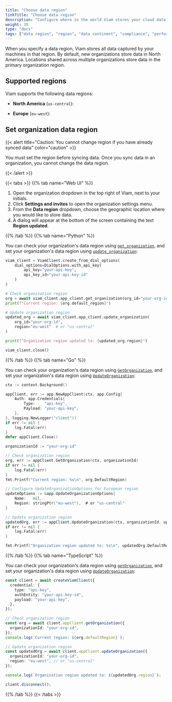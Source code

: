 ```yaml
---
title: "Choose data region"
linkTitle: "Choose data region"
description: "Configure where in the world Viam stores your cloud data."
weight: 30
type: "docs"
tags: ["data region", "region", "data continent", "compliance", "performance"]
---
```


When you specify a data region, Viam stores all data captured by your machines in that region.
By default, new organizations store data in North America.
Locations shared across multiple organizations store data in the primary organization region.

## Supported regions

Viam supports the following data regions:

- **North America** (`us-central`):

- **Europe** (`eu-west`):

## Set organization data region

{{< alert title="Caution: You cannot change region if you have already synced data" color="caution" >}}

You must set the region before syncing data.
Once you sync data in an organization, you cannot change the data region.

{{< /alert >}}

{{< tabs >}}
{{% tab name="Web UI" %}}

1. Open the organization dropdown in the top right of Viam, next to your initials.
1. Click **Settings and invites** to open the organization settings menu.
1. From the **Data region** dropdown, choose the geographic location where you would like to store data.
1. A dialog will appear at the bottom of the screen containing the text **Region updated**.

{{% /tab %}}
{{% tab name="Python" %}}

You can check your organization's data region using [`get_organization`](/dev/reference/apis/fleet/#getorganization), and set your organization's data region using [`update_organization`](/dev/reference/apis/fleet/#updateorganization):

```python
viam_client = ViamClient.create_from_dial_options(
    dial_options=DialOptions.with_api_key(
        api_key="your-api-key",
        api_key_id="your-api-key-id"
    )
)

# Check organization region
org = await viam_client.app_client.get_organization(org_id="your-org-id")
print(f"Current region: {org.default_region}")

# Update organization region
updated_org = await viam_client.app_client.update_organization(
    org_id="your-org-id",
    region="eu-west"  # or "us-central"
)

print(f"Organization region updated to: {updated_org.region}")

viam_client.close()
```

{{% /tab %}}
{{% tab name="Go" %}}

You can check your organization's data region using [`GetOrganization`](/dev/reference/apis/fleet/#getorganization), and set your organization's data region using [`UpdateOrganization`](/dev/reference/apis/fleet/#updateorganization):

```go
ctx := context.Background()

appClient, err := app.NewAppClient(ctx, app.Config{
    Auth: app.Credentials{
        Type:    "api-key",
        Payload: "your-api-key",
    },
}, logging.NewLogger("client"))
if err != nil {
    log.Fatal(err)
}
defer appClient.Close()

organizationId := "your-org-id"

// Check organization region
org, err := appClient.GetOrganization(ctx, organizationId)
if err != nil {
    log.Fatal(err)
}
fmt.Printf("Current region: %s\n", org.DefaultRegion)

// Configure UpdateOrganizationOptions for European region
updateOptions := &app.UpdateOrganizationOptions{
    Name:   nil,
    Region: stringPtr("eu-west"),  # or "us-central"
}

// Update organization region
updatedOrg, err := appClient.UpdateOrganization(ctx, organizationId, updateOptions)
if err != nil {
    log.Fatal(err)
}

fmt.Printf("Organization region updated to: %s\n", updatedOrg.DefaultRegion)
```

{{% /tab %}}
{{% tab name="TypeScript" %}}

You can check your organization's data region using [`getOrganization`](/dev/reference/apis/fleet/#getorganization), and set your organization's data region using [`UpdateOrganization`](/dev/reference/apis/fleet/#updateorganization):

```typescript
const client = await createViamClient({
  credential: {
    type: "api-key",
    authEntity: "your-api-key-id",
    payload: "your-api-key",
  },
});

// Check organization region
const org = await client.appClient.getOrganization({
  organizationId: "your-org-id",
});
console.log(`Current region: ${org.defaultRegion}`);

// Update organization region
const updatedOrg = await client.appClient.updateOrganization({
  organizationId: "your-org-id",
  region: "eu-west", // or "us-central"
});

console.log(`Organization region updated to: ${updatedOrg.region}`);

client.disconnect();
```

{{% /tab %}}
{{< /tabs >}}
